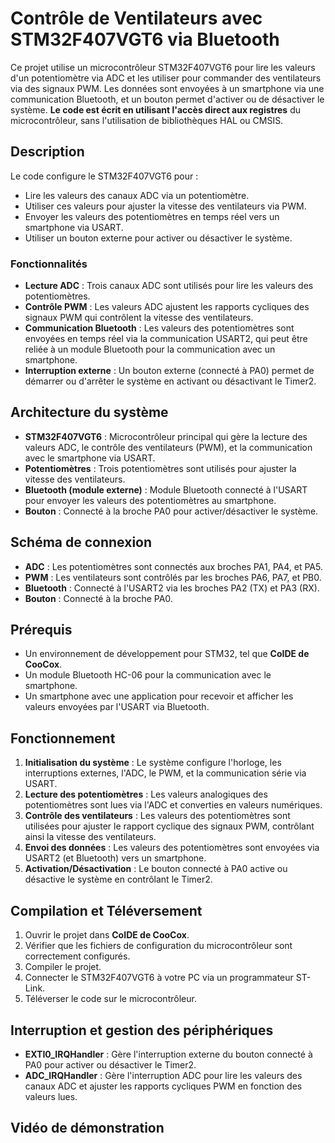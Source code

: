 
# Contrôle de Ventilateurs avec STM32F407VGT6 via Bluetooth

Ce projet utilise un microcontrôleur STM32F407VGT6 pour lire les valeurs d'un potentiomètre via ADC et les utiliser pour commander des ventilateurs via des signaux PWM. Les données sont envoyées à un smartphone via une communication Bluetooth, et un bouton permet d'activer ou de désactiver le système. **Le code est écrit en utilisant l'accès direct aux registres** du microcontrôleur, sans l'utilisation de bibliothèques HAL ou CMSIS.

## Description

Le code configure le STM32F407VGT6 pour :
- Lire les valeurs des canaux ADC via un potentiomètre.
- Utiliser ces valeurs pour ajuster la vitesse des ventilateurs via PWM.
- Envoyer les valeurs des potentiomètres en temps réel vers un smartphone via USART.
- Utiliser un bouton externe pour activer ou désactiver le système.

### Fonctionnalités
- **Lecture ADC** : Trois canaux ADC sont utilisés pour lire les valeurs des potentiomètres.
- **Contrôle PWM** : Les valeurs ADC ajustent les rapports cycliques des signaux PWM qui contrôlent la vitesse des ventilateurs.
- **Communication Bluetooth** : Les valeurs des potentiomètres sont envoyées en temps réel via la communication USART2, qui peut être reliée à un module Bluetooth pour la communication avec un smartphone.
- **Interruption externe** : Un bouton externe (connecté à PA0) permet de démarrer ou d'arrêter le système en activant ou désactivant le Timer2.

## Architecture du système

- **STM32F407VGT6** : Microcontrôleur principal qui gère la lecture des valeurs ADC, le contrôle des ventilateurs (PWM), et la communication avec le smartphone via USART.
- **Potentiomètres** : Trois potentiomètres sont utilisés pour ajuster la vitesse des ventilateurs.
- **Bluetooth (module externe)** : Module Bluetooth connecté à l'USART pour envoyer les valeurs des potentiomètres au smartphone.
- **Bouton** : Connecté à la broche PA0 pour activer/désactiver le système.

## Schéma de connexion

- **ADC** : Les potentiomètres sont connectés aux broches PA1, PA4, et PA5.
- **PWM** : Les ventilateurs sont contrôlés par les broches PA6, PA7, et PB0.
- **Bluetooth** : Connecté à l'USART2 via les broches PA2 (TX) et PA3 (RX).
- **Bouton** : Connecté à la broche PA0.

## Prérequis

- Un environnement de développement pour STM32, tel que **CoIDE de CooCox**.
- Un module Bluetooth HC-06 pour la communication avec le smartphone.
- Un smartphone avec une application pour recevoir et afficher les valeurs envoyées par l'USART via Bluetooth.

## Fonctionnement

1. **Initialisation du système** : Le système configure l'horloge, les interruptions externes, l'ADC, le PWM, et la communication série via USART.
2. **Lecture des potentiomètres** : Les valeurs analogiques des potentiomètres sont lues via l'ADC et converties en valeurs numériques.
3. **Contrôle des ventilateurs** : Les valeurs des potentiomètres sont utilisées pour ajuster le rapport cyclique des signaux PWM, contrôlant ainsi la vitesse des ventilateurs.
4. **Envoi des données** : Les valeurs des potentiomètres sont envoyées via USART2 (et Bluetooth) vers un smartphone.
5. **Activation/Désactivation** : Le bouton connecté à PA0 active ou désactive le système en contrôlant le Timer2.

## Compilation et Téléversement

1. Ouvrir le projet dans **CoIDE de CooCox**.
2. Vérifier que les fichiers de configuration du microcontrôleur sont correctement configurés.
3. Compiler le projet.
4. Connecter le STM32F407VGT6 à votre PC via un programmateur ST-Link.
5. Téléverser le code sur le microcontrôleur.

## Interruption et gestion des périphériques

- **EXTI0_IRQHandler** : Gère l'interruption externe du bouton connecté à PA0 pour activer ou désactiver le Timer2.
- **ADC_IRQHandler** : Gère l'interruption ADC pour lire les valeurs des canaux ADC et ajuster les rapports cycliques PWM en fonction des valeurs lues.

## Vidéo de démonstration






